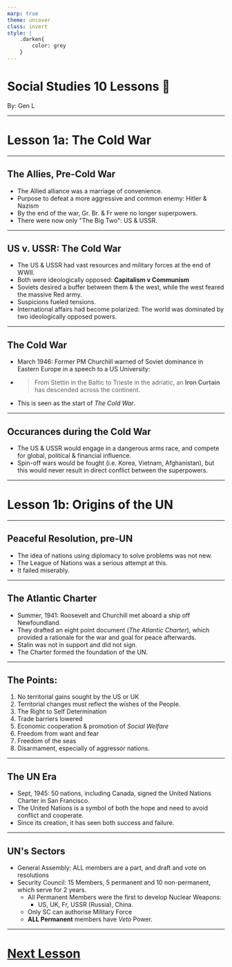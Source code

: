 ```yaml
---
marp: true
theme: uncover
class: invert
style: |
    .darken{
        color: grey
    }
---
```


# <!--fit-->Social Studies 10 Lessons :book:

<span class="darken">By:</span> Gen L

<!--_footer: In partnership with Hyperion University, 2023-->

---
<!--paginate: true-->
# Lesson 1a: The Cold War

---

## The Allies, Pre-Cold War

* The Allied alliance was a marriage of convenience.
* Purpose to defeat a more aggressive and common enemy: Hitler & Nazism
* By the end of the war, Gr. Br. & Fr were no longer superpowers.
* There were now only "The Big Two": US & USSR.

---

## US v. USSR: The Cold War

* The US & USSR had vast resources and military forces at the end of WWII.
* Both were ideologically opposed: 
**Capitalism v Communism**
* Soviets desired a buffer between them & the west, while the west feared the massive Red army.
* Suspicions fueled tensions.
* International affairs had become polarized: The world was dominated by two ideologically opposed powers.

---

## The Cold War

* March 1946: Former PM Churchill warned of Soviet dominance in Eastern Europe in a speech to a US University:
* > From Stettin in the Baltic to Trieste in the adriatic, an **Iron Curtain** has descended across the continent.
* This is seen as the start of *The Cold War*.

---

## Occurances during the Cold War

* The US & USSR would engage in a dangerous arms race, and compete for global, political & financial influence.
* Spin-off wars would be fought (i.e. Korea, Vietnam, Afghanistan), but this would never result in direct conflict between the superpowers.

---

# Lesson 1b: Origins of the UN

---

## Peaceful Resolution, pre-UN

* The idea of nations using diplomacy to solve problems was not new.
* The League of Nations was a serious attempt at this. 
* It failed miserably.

---

## The Atlantic Charter

* Summer, 1941: Roosevelt and Churchill met aboard a ship off Newfoundland.
* They drafted an eight point document (*The Atlantic Charter*), which provided a rationale for the war and goal for peace afterwards.
* Stalin was not in support and did not sign.
* The Charter formed the foundation of the UN.

---

## The Points:

1. No territorial gains sought by the US or UK
2. Territorial changes must reflect the wishes of the People.
3. The Right to Self Determination
4. Trade barriers lowered
5. Economic cooperation & promotion of *Social Welfare*
6. Freedom from want and fear
7. Freedom of the seas
8. Disarmament, especially of aggressor nations.

---

## The UN Era

* Sept, 1945: 50 nations, including Canada, signed the United Nations Charter in San Francisco.
* The United Nations is a symbol of both the hope and need to avoid conflict and cooperate.
* Since its creation, it has seen both success and failure.

---

## UN's Sectors

* General Assembly: ALL members are a part, and draft and vote on resolutions
* Security Council: 15 Members, 5 permanent and 10 non-permanent, which serve for 2 years.
    * All Permanent Members were the first to develop Nuclear Weapons:
        * US, UK, Fr, USSR (Russia), China.
    * Only SC can authorise Military Force
    * **ALL Permanent** members have *Veto* Power.

---

# [Next Lesson <i class="fa-solid fa-circle-arrow-right"></i>](Lesson%202%20(PM%20King).html) 

<link rel="stylesheet" href="https://cdnjs.cloudflare.com/ajax/libs/font-awesome/6.3.0/css/all.min.css">